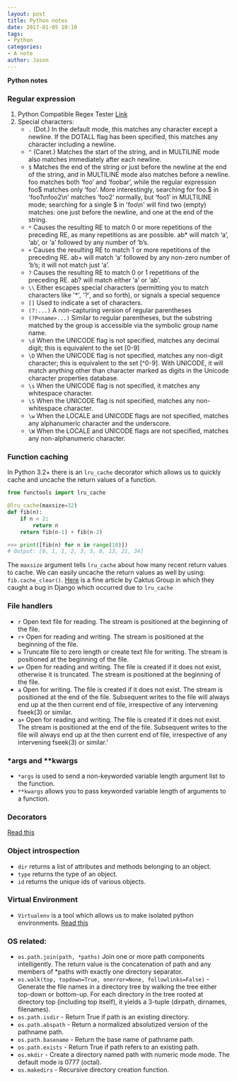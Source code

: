 ```yaml
---
layout: post
title: Python notes
date: 2017-01-05 10:10
tags:
- Python
categories:
- A note
author: Jason
---
```

**Python notes**

### Regular expression
1. Python Compatible Regex Tester
[Link](https://regex101.com/#python)
2. Special characters:
    * `.` (Dot.) In the default mode, this matches any character except a newline. If the DOTALL flag has been specified, this matches any character including a newline.
    * `^` (Caret.) Matches the start of the string, and in MULTILINE mode also matches immediately after each newline.
    * `$` Matches the end of the string or just before the newline at the end of the string, and in MULTILINE mode also matches before a newline. foo matches both ‘foo’ and ‘foobar’, while the regular expression foo$ matches only ‘foo’. More interestingly, searching for foo.$ in 'foo1\nfoo2\n' matches ‘foo2’ normally, but ‘foo1’ in MULTILINE mode; searching for a single $ in 'foo\n' will find two (empty) matches: one just before the newline, and one at the end of the string.
    * `*` Causes the resulting RE to match 0 or more repetitions of the preceding RE, as many repetitions as are possible. ab* will match ‘a’, ‘ab’, or ‘a’ followed by any number of ‘b’s.
    * `+` Causes the resulting RE to match 1 or more repetitions of the preceding RE. ab+ will match ‘a’ followed by any non-zero number of ‘b’s; it will not match just ‘a’.
    * `?` Causes the resulting RE to match 0 or 1 repetitions of the preceding RE. ab? will match either ‘a’ or ‘ab’.
    * `\\` Either escapes special characters (permitting you to match characters like '*', '?', and so forth), or signals a special sequence
    * `[]` Used to indicate a set of characters.
    * `(?:...)` A non-capturing version of regular parentheses
    * `(?P<name>...)` Similar to regular parentheses, but the substring matched by the group is accessible via the symbolic group name name.
    * `\d` When the UNICODE flag is not specified, matches any decimal digit; this is equivalent to the set [0-9]
    * `\D` When the UNICODE flag is not specified, matches any non-digit character; this is equivalent to the set [^0-9]. With UNICODE, it will match anything other than character marked as digits in the Unicode character properties database.
    * `\s` When the UNICODE flag is not specified, it matches any whitespace character.
    * `\S` When the UNICODE flag is not specified, matches any non-whitespace character.
    * `\w` When the LOCALE and UNICODE flags are not specified, matches any alphanumeric character and the underscore.
    * `\W` When the LOCALE and UNICODE flags are not specified, matches any non-alphanumeric character.

### Function caching
In Python 3.2+ there is an `lru_cache` decorator which allows us to quickly cache and uncache the return values of a function.

``` python
from functools import lru_cache

@lru_cache(maxsize=32)
def fib(n):
    if n < 2:
        return n
    return fib(n-1) + fib(n-2) 

>>> print([fib(n) for n in range(10)])
# Output: [0, 1, 1, 2, 3, 5, 8, 13, 21, 34]
```

The `maxsize` argument tells `lru_cache` about how many recent return values to cache.
We can easily uncache the return values as well by using: `fib.cache_clear()`. [Here](https://www.caktusgroup.com/blog/2015/06/08/testing-client-side-applications-django-post-mortem/) is a fine article by Caktus Group in which they caught a bug in Django which occurred due to `lru_cache`

### File handlers
  * `r`   Open text file for reading. The stream is positioned at the beginning of the file.
  * `r+`  Open for reading and writing. The stream is positioned at the beginning of the file.
  * `w`   Truncate file to zero length or create text file for writing. The stream is positioned at the beginning of the file.
  * `w+`  Open for reading and writing. The file is created if it does not exist, otherwise it is truncated.  The stream is positioned at the beginning of the file.
  * `a`   Open for writing. The file is created if it does not exist. The stream is positioned at the end of the file.  Subsequent writes to the file will always end up at the then current end of file, irrespective of any intervening fseek(3) or similar.
  * `a+`  Open for reading and writing. The file is created if it does not exist.  The stream is positioned at the end of the file.  Subsequent writes to the file will always end up at the then current end of file, irrespective of any intervening fseek(3) or similar.'

### \*args and \*\*kwargs
* `*args` is used to send a non-keyworded variable length argument list to the function.
* `**kwargs` allows you to pass keyworded variable length of arguments to a function.

### Decorators
[Read this](http://book.pythontips.com/en/latest/decorators.html)

### Object introspection
* `dir` returns a list of attributes and methods belonging to an object.
* `type` returns the type of an object.
* `id` returns the unique ids of various objects.

### Virtual Environment
* `Virtualenv` is a tool which allows us to make isolated python environments.
[Read this](http://book.pythontips.com/en/latest/virtual_environment.html)

### OS related:
* `os.path.join(path, *paths)` Join one or more path components intelligently. The return value is the concatenation of path and any members of *paths with exactly one directory separator.
* `os.walk(top, topdown=True, onerror=None, followlinks=False)` - Generate the file names in a directory tree by walking the tree either top-down or bottom-up. For each directory in the tree rooted at directory top (including top itself), it yields a 3-tuple (dirpath, dirnames, filenames).
* `os.path.isdir` - Return True if path is an existing directory.
* `os.path.abspath` - Return a normalized absolutized version of the pathname path.
* `os.path.basename` - Return the base name of pathname path.
* `os.path.exists` - Return True if path refers to an existing path.
* `os.mkdir` - Create a directory named path with numeric mode mode. The default mode is 0777 (octal).
* `os.makedirs` - Recursive directory creation function.

